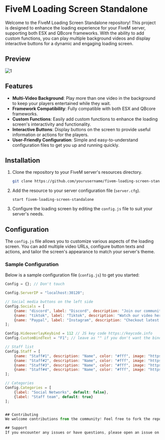 # FiveM Loading Screen Standalone

Welcome to the FiveM Loading Screen Standalone repository! This project is designed to enhance the loading experience for your FiveM server, supporting both ESX and QBcore frameworks. With the ability to add custom functions, you can play multiple background videos and display interactive buttons for a dynamic and engaging loading screen.

## Preview
![1](https://github.com/zaidqaiser/FiveM-LoadingScreen--Latest/assets/114343092/bcf137ee-d5d0-4356-b57d-842e42c4876b)

## Features

- **Multi-Video Background**: Play more than one video in the background to keep your players entertained while they wait.
- **Framework Compatibility**: Fully compatible with both ESX and QBcore frameworks.
- **Custom Functions**: Easily add custom functions to enhance the loading screen's interactivity and functionality.
- **Interactive Buttons**: Display buttons on the screen to provide useful information or actions for the players.
- **User-Friendly Configuration**: Simple and easy-to-understand configuration files to get you up and running quickly.

## Installation

1. Clone the repository to your FiveM server's resources directory.
    ```bash
    git clone https://github.com/yourusername/fivem-loading-screen-standalone.git
    ```

2. Add the resource to your server configuration file (`server.cfg`).
    ```plaintext
    start fivem-loading-screen-standalone
    ```

3. Configure the loading screen by editing the `config.js` file to suit your server's needs.

## Configuration

The `config.js` file allows you to customize various aspects of the loading screen. You can add multiple video URLs, configure button texts and actions, and tailor the screen's appearance to match your server's theme.

### Sample Configuration

Below is a sample configuration file (`config.js`) to get you started:

```javascript
Config = {}; // Don't touch

Config.ServerIP = "localhost:30120";

// Social media buttons on the left side
Config.Socials = [
    {name: "discord", label: "Discord", description: "Join our community, have fun!", icon: "assets/media/icons/discord.png", link: "https://discord.gg/#"},
    {name: "tiktok", label: "Tiktok", description: "Watch our video here!", icon: "assets/media/icons/tiktok.png", link: "https://www.instagram.com/#"},
    {name: "Paypal", label: "Instagram", description: "Checkout latest Update or Events!", icon: "assets/media/icons/tebex.png", link: "https://www.instagram.com/#"},
];

Config.HideoverlayKeybind = 112 // JS key code https://keycode.info
Config.CustomBindText = "F1"; // leave as "" if you don't want the bind text in html to be statically set

// Staff list
Config.Staff = [
    {name: "Staff#1", description: "Name", color: "#fff", image: "https://cdn.discordapp.com/attachments/1127485698354716723/1253979300420649011/logo.png?ex=6677d2bb&is=6676813b&hm=972cc87d3da1db0c7b727f3cc51c0a0e4c21bd394edf1cc1433399f3abd2f0c7&"},
    {name: "Staff#2", description: "Name", color: "#fff", image: "https://cdn.discordapp.com/attachments/1127485698354716723/1253979300420649011/logo.png?ex=6677d2bb&is=6676813b&hm=972cc87d3da1db0c7b727f3cc51c0a0e4c21bd394edf1cc1433399f3abd2f0c7&"},
    {name: "Staff#3", description: "Name", color: "#fff", image: "https://cdn.discordapp.com/attachments/1127485698354716723/1253979300420649011/logo.png?ex=6677d2bb&is=6676813b&hm=972cc87d3da1db0c7b727f3cc51c0a0e4c21bd394edf1cc1433399f3abd2f0c7&"},
    {name: "Staff#4", description: "Name", color: "#fff", image: "https://cdn.discordapp.com/attachments/1127485698354716723/1253979300420649011/logo.png?ex=6677d2bb&is=6676813b&hm=972cc87d3da1db0c7b727f3cc51c0a0e4c21bd394edf1cc1433399f3abd2f0c7&"},
];

// Categories
Config.Categories = [
    {label: "Social Networks", default: false},
    {label: "Staff team", default: true}
];


## Contributing
We welcome contributions from the community! Feel free to fork the repository, make improvements, and submit pull requests. Please ensure your code follows the project's coding standards and includes relevant documentation.

## Support
If you encounter any issues or have questions, please open an issue on the GitHub repository, and we'll be happy to assist you.
